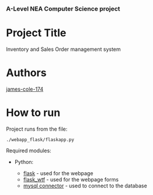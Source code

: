 ### A-Level NEA Computer Science project

# Project Title
Inventory and Sales Order management system

# Authors
[james-cole-174](https://github.com/james-cole-174)

# How to run
Project runs from the file:
```
./webapp_flask/flaskapp.py
```
Required modules:

  - Python:
  
    - [flask](https://flask.palletsprojects.com/en/1.1.x/) - used for the webpage
    - [flask_wtf](https://flask-wtf.readthedocs.io/en/stable/) - used for the webpage forms
    - [mysql connector](https://dev.mysql.com/doc/connector-python/en/) - used to connect to the database
